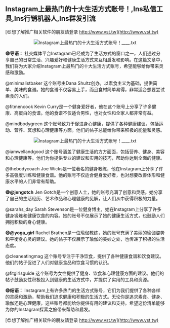 ## **Instagram上最热门的十大生活方式账号！,Ins私信工具,Ins行销机器人,Ins群发引流**

[😍想了解推广相关软件的朋友请登录 http://www.vst.tw](http://www.vst.tw)

 <center><img src="https://vst.tw/MP4/tuiguang/png/2.png" alt="Instagram上最热门的十大生活方式账号！____.txt"></center>

**😄导语：**
社交媒体平台Instagram已经成为了生活方式的窗口之一，人们通过分享自己的日常生活、兴趣爱好和健康生活方式来互相启发和影响。在这篇文章中，我们将为大家介绍Instagram上最热门的十大生活方式账号，希望能够给你带来灵感和激励。

@minimalistbaker
这个账号由Dana Shultz创办，以素食主义为基础，提供简单、美味的食谱。她的食谱不仅容易上手，而且食材简单易得，非常适合想要尝试素食的人们。

@fitmencook
Kevin Curry是一个健身爱好者，他在这个账号上分享了许多健康、高蛋白的食谱。他的食谱不仅适合男性，也对女性和全家人都非常有益。

@mindbodygreen
这个账号致力于促进身心健康，提供了各种健康建议，包括运动、营养、冥想和心理健康等方面。他们的帖子总能给你带来积极的能量和灵感。

 <center><img src="https://vst.tw/MP4/tuiguang/png/6.png" alt="Instagram上最热门的十大生活方式账号！____.txt"></center>

@iamwellandgood
这个账号涵盖了健康生活的方方面面，包括营养、健身、美容和心理健康等。他们为你提供专业的建议和实用的技巧，帮助你达到全面的健康。

@thebodycoach
Joe Wicks是一位著名的健身教练，他在Instagram上分享了许多高强度训练和健康食谱。他的账号不仅适合健身爱好者，也对想要改善体形和健康水平的人们非常有帮助。

**😄@jengotch**
Jen Gotch是一个创意人士，她的账号充满了创意和灵感。她分享了自己的生活经历、艺术作品和心理健康的见解，让人们从中获得积极的力量。

@sarahs_day
Sarah Stevenson是一位健身博主，她在Instagram上分享了许多健身锻炼和健康饮食的内容。她的账号不仅展示了她的健康生活方式，也鼓励人们拥抱积极的身心健康。

**😄@yoga_girl**
Rachel Brathen是一位瑜伽教练，她的账号充满了美丽的瑜伽姿势和平衡身心灵的建议。她的帖子不仅展示了瑜伽的美妙之处，也传递了积极的生活态度。

@cleaneatingmag
这个账号专注于干净饮食，提供了各种健康食谱和饮食建议。他们的帖子促进了人们对健康食品和饮食习惯的认识。

@fitgirlsguide
这个账号为女性提供了健身、饮食和心理健康方面的建议。他们的帖子鼓励女性积极投入到健康的生活方式中，并提供了实用的工具和资源。

**😄结语：**
Instagram上有许多热门的生活方式账号，它们为我们提供了各种各样的灵感和激励，帮助我们追求健康和积极的生活方式。无论你是追求素食、健身、瑜伽还是心理健康，这些账号都能给你提供有用的建议和支持。希望这份清单能够为你的Instagram探索之旅带来帮助和启发。

[😍想了解推广相关软件的朋友请登录 http://www.vst.tw](http://www.vst.tw)



